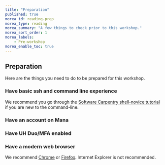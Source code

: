 ```yaml
---
title: "Preparation"
published: true
morea_id: reading-prep
morea_type: reading
morea_summary: "A few things to check prior to this workshop."
morea_sort_order: 1
morea_labels:
    - Pre-workshop
morea_enable_toc: true
---
```


## Preparation 

Here are the things you need to do to be prepared for this workshop.

### Have basic ssh and command line experience

We recommend you go through the [Software Carpentry shell-novice tutorial](https://swcarpentry.github.io/shell-novice/) if you are new to the command-line.

### Have an account on Mana

### Have UH Duo/MFA enabled

### Have a modern web browser
We recommend [Chrome](https://www.google.com/chrome/) or [Firefox](https://www.mozilla.org/en-US/firefox/).  Internet Explorer is not recommended.